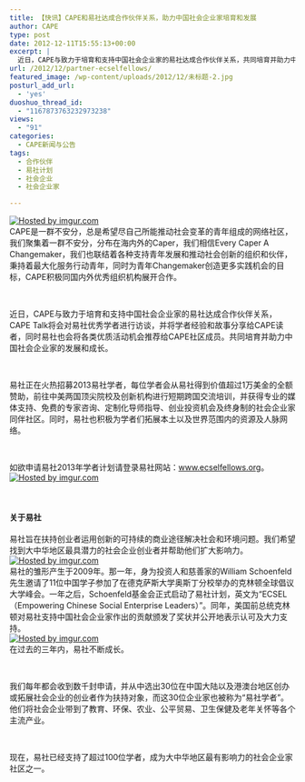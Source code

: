 ```yaml
---
title: 【快讯】CAPE和易社达成合作伙伴关系，助力中国社会企业家培育和发展
author: CAPE
type: post
date: 2012-12-11T15:55:13+00:00
excerpt: |
  近日，CAPE与致力于培育和支持中国社会企业家的易社达成合作伙伴关系，共同培育并助力中国社会企业家的发展和成长。
url: /2012/12/partner-ecselfellows/
featured_image: /wp-content/uploads/2012/12/未标题-2.jpg
posturl_add_url:
  - 'yes'
duoshuo_thread_id:
  - "1167873763232973238"
views:
  - "91"
categories:
  - CAPE新闻与公告
tags:
  - 合作伙伴
  - 易社计划
  - 社会企业
  - 社会企业家

---
```

[![][1]][2]  
CAPE是一群不安分，总是希望尽自己所能推动社会变革的青年组成的网络社区，我们聚集着一群不安分，分布在海内外的Caper，我们相信Every Caper A Changemaker，我们也联结着各种支持青年发展和推动社会创新的组织和伙伴，秉持着最大化服务行动青年，同时为青年Changemaker创造更多实践机会的目标，CAPE积极同国内外优秀组织机构展开合作。

&nbsp;

近日，CAPE与致力于培育和支持中国社会企业家的易社达成合作伙伴关系，CAPE Talk将会对易社优秀学者进行访谈，并将学者经验和故事分享给CAPE读者，同时易社也会将各类优质活动机会推荐给CAPE社区成员。共同培育并助力中国社会企业家的发展和成长。

&nbsp;

易社正在火热招募2013易社学者，每位学者会从易社得到价值超过1万美金的全额赞助，前往中美两国顶尖院校及创新机构进行短期跨国交流培训，并获得专业的媒体支持、免费的专家咨询、定制化导师指导、创业投资机会及终身制的社会企业家同伴社区。同时，易社也积极为学者们拓展本土以及世界范围内的资源及人脉网络。

&nbsp;

如欲申请易社2013年学者计划请登录易社网站：<a href="www.ecselfellows.org" target="_blank">www.ecselfellows.org</a>。  
[![][3]][4]

&nbsp;

#### **关于易社**

  
易社旨在扶持创业者运用创新的可持续的商业途径解决社会和环境问题。我们希望找到大中华地区最具潜力的社会企业创业者并帮助他们扩大影响力。  
[![][5]][6]  
易社的雏形产生于2009年。那一年，身为投资人和慈善家的William Schoenfeld先生邀请了11位中国学子参加了在德克萨斯大学奥斯丁分校举办的克林顿全球倡议大学峰会。一年之后，Schoenfeld基金会正式启动了易社计划，英文为“ECSEL（Empowering Chinese Social Enterprise Leaders）”。同年，美国前总统克林顿对易社支持中国社会企业家作出的贡献颁发了奖状并公开地表示认可及大力支持。  
[![][7]][8]  
在过去的三年内，易社不断成长。

&nbsp;

我们每年都会收到数千封申请，并从中选出30位在中国大陆以及港澳台地区创办或拓展社会企业的创业者作为扶持对象，而这30位企业家也被称为“易社学者”。他们将社会企业带到了教育、环保、农业、公平贸易、卫生保健及老年关怀等各个主流产业。

&nbsp;

现在，易社已经支持了超过100位学者，成为大中华地区最有影响力的社会企业家社区之一。

&nbsp;

 [1]: http://i.imgur.com/fUMRq.jpg "Hosted by imgur.com"
 [2]: http://imgur.com/fUMRq
 [3]: http://i.imgur.com/3sj3a.png "Hosted by imgur.com"
 [4]: http://imgur.com/3sj3a
 [5]: http://i.imgur.com/L77YM.png "Hosted by imgur.com"
 [6]: http://imgur.com/L77YM
 [7]: http://i.imgur.com/USTxa.png "Hosted by imgur.com"
 [8]: http://imgur.com/USTxa